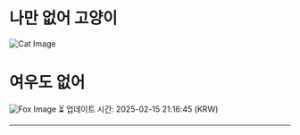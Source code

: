 
# 나만 없어 고양이

![Cat Image](https://cdn2.thecatapi.com/images/8p0.jpg)

# 여우도 없어
![Fox Image](https://randomfox.ca/images/53.jpg)
⏳ 업데이트 시간: 2025-02-15 21:16:45 (KRW)

---

